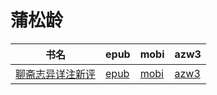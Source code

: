 # 蒲松龄

| 书名 | epub | mobi | azw3 |
| --- | --- | --- | --- |
| [聊斋志异详注新评](http://ct.dalanmei.com/f/31084289-571775448-3802c3) | [epub](http://ct.dalanmei.com/f/31084289-571775448-3802c3) | [mobi](http://ct.dalanmei.com/f/31084289-571502422-970044) | [azw3](http://ct.dalanmei.com/f/31084289-571920405-4071de) |
